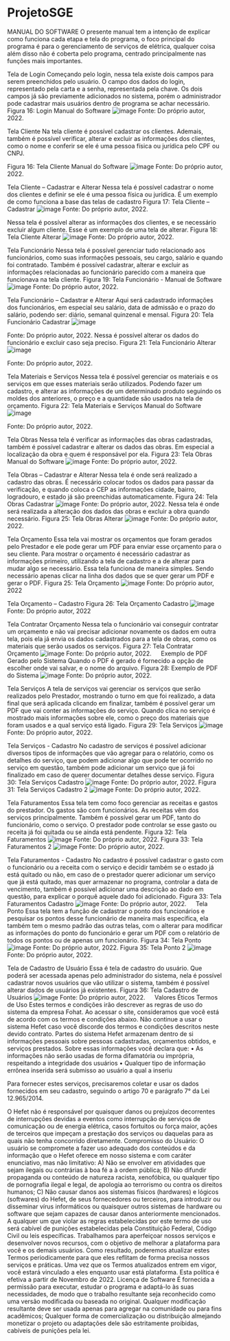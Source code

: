 # ProjetoSGE


MANUAL DO SOFTWARE
O presente manual tem a intenção de explicar como funciona cada etapa e tela do programa, o foco principal do programa é para o gerenciamento de serviços de elétrica, qualquer coisa além disso não é coberta pelo programa, centrado principalmente nas funções mais importantes.

Tela de Login 
Começando pelo login, nessa tela existe dois campos para serem preenchidos pelo usuário. O campo dos dados do login, representado pela carta e a senha, representada pela chave. Os dois campos já são previamente adicionados no sistema, porém o administrador pode cadastrar mais usuários dentro de programa se achar necessário. 
Figura 16: Login Manual do Software
![image](https://github.com/user-attachments/assets/e87fcaae-37d0-4974-b4cd-bd2b0e1c856f)
Fonte: Do próprio autor, 2022.
 
Tela Cliente
Na tela cliente é possível cadastrar os clientes. Ademais, também é possível verificar, alterar e excluir as informações dos clientes, como o nome e conferir se ele é uma pessoa física ou jurídica pelo CPF ou CNPJ.

Figura 16: Tela Cliente Manual do Software
![image](https://github.com/user-attachments/assets/1e89696a-9aad-4831-bf85-463c892f4c50)
Fonte: Do próprio autor, 2022.

Tela Cliente – Cadastrar e Alterar
Nessa tela é possível cadastrar o nome dos clientes e definir se ele é uma pessoa física ou jurídica. É um exemplo de como funciona a base das telas de cadastro
Figura 17: Tela Cliente – Cadastrar
![image](https://github.com/user-attachments/assets/06d8e180-f4fb-430d-a2a2-62bc0c782ec7)
Fonte: Do próprio autor, 2022.
 
Nessa tela é possível alterar as informações dos clientes, e se necessário excluir algum cliente. Esse é um exemplo de uma tela de alterar.
Figura 18: Tela Cliente Alterar
![image](https://github.com/user-attachments/assets/e75fb434-f438-48d4-8ab1-88eed62f78ca)
Fonte: Do próprio autor, 2022.

Tela Funcionário
Nessa tela é possível gerenciar tudo relacionado aos funcionários, como suas informações pessoais, seu cargo, salário e quando foi contratado. Também é possível cadastrar, alterar e excluir as informações relacionadas ao funcionário parecido com a maneira que funcionava na tela cliente.
Figura 19: Tela Funcionário - Manual de Software
![image](https://github.com/user-attachments/assets/e1fedc60-0637-430c-9aa3-85b44dd7fd6f)
Fonte: Do próprio autor, 2022.


Tela Funcionário – Cadastrar e Alterar
Aqui será cadastrado informações dos funcionários, em especial seu salário, data de admissão e o prazo do salário, podendo ser: diário, semanal quinzenal e mensal.
Figura 20: Tela Funcionário Cadastrar 
 ![image](https://github.com/user-attachments/assets/5c0329da-f620-455d-83f4-c8eada5cab64)

Fonte: Do próprio autor, 2022.
Nessa é possível alterar os dados do funcionário e excluir caso seja preciso.
Figura 21: Tela Funcionário Alterar
 ![image](https://github.com/user-attachments/assets/bfc3a6e5-89d8-4300-87e1-834c8ccc28f5)

Fonte: Do próprio autor, 2022.



Tela Materiais e Serviços
Nessa tela é possível gerenciar os materiais e os serviços em que esses materiais serão utilizados. Podendo fazer um cadastro, e alterar as informações de um determinado produto seguindo os moldes dos anteriores, o preço e a quantidade são usados na tela de orçamento.
Figura 22: Tela Materiais e Serviços Manual do Software
 ![image](https://github.com/user-attachments/assets/9a2dfa33-9866-45b1-a6e0-99b796b96c77)

Fonte: Do próprio autor, 2022.


Tela Obras
Nessa tela é verificar as informações das obras cadastradas, também é possível cadastrar e alterar os dados das obras. Em especial a localização da obra e quem é responsável por ela. 
Figura 23: Tela Obras Manual do Software
 ![image](https://github.com/user-attachments/assets/bf0ac7f2-6440-47a0-8660-623be577158a)
Fonte: Do próprio autor, 2022.

Tela Obras – Cadastrar e Alterar
Nessa tela é onde será realizado a cadastro das obras. É necessário colocar todos os dados para passar da verificação, e quando coloca o CEP as informações cidade, bairro, logradouro, e estado já são preenchidas automaticamente.
Figura 24: Tela Obras Cadastrar
 ![image](https://github.com/user-attachments/assets/2bb841b6-c485-4317-a564-073b2dcbc446)
Fonte: Do próprio autor, 2022.
Nessa tela é onde será realizada a alteração dos dados das obras e excluir a obra quando necessário. 
Figura 25: Tela Obras Alterar
 ![image](https://github.com/user-attachments/assets/1045cc7a-65a0-44e4-ac0f-35e6a570a60f)
Fonte: Do próprio autor, 2022.

Tela Orçamento
Essa tela vai mostrar os orçamentos que foram gerados pelo Prestador e ele pode gerar um PDF para enviar esse orçamento para o seu cliente. Para mostrar o orçamento é necessário cadastrar as informações primeiro, utilizando a tela de cadastro e a de alterar para mudar algo se necessário.
Essa tela funciona de maneira simples. Sendo necessário apenas clicar na linha dos dados que se quer gerar um PDF e gerar o PDF.
Figura 25: Tela Orçamento
 ![image](https://github.com/user-attachments/assets/e6a067b6-4561-465d-b3d3-b0421ef8751e)
Fonte: Do próprio autor, 2022

Tela Orçamento – Cadastro
Figura 26: Tela Orçamento Cadastro
 ![image](https://github.com/user-attachments/assets/58b7026f-52f8-43e6-b26e-1e803054ebbc)
Fonte: Do próprio autor, 2022


Tela Contratar Orçamento
Nessa tela o funcionário vai conseguir contratar um orçamento e não vai precisar adicionar novamente os dados em outra tela, pois ela já envia os dados cadastrados para a tela de obras, como os materiais que serão usados os serviços.
Figura 27: Tela Contratar Orçamento
 ![image](https://github.com/user-attachments/assets/0876e1ff-dc1f-4439-87db-c3083049461d)
Fonte: Do próprio autor, 2022.
 
Exemplo de PDF Gerado pelo Sistema
Quando o PDF é gerado é fornecido a opção de escolher onde vai salvar, e o nome do arquivo. 
Figura 28: Exemplo de PDF do Sistema
 ![image](https://github.com/user-attachments/assets/69665f11-e5c4-4671-9cfe-99e815ce7c32)
Fonte: Do próprio autor, 2022.

Tela Serviços
A tela de serviços vai gerenciar os serviços que serão realizados pelo Prestador, mostrando o turno em que foi realizado, a data final que será aplicada clicando em finalizar, também é possível gerar um PDF que vai conter as informações do serviço. Quando clica no serviço é mostrado mais informações sobre ele, como o preço dos materiais que foram usados e a qual serviço está ligado.
Figura 29: Tela Serviços
 ![image](https://github.com/user-attachments/assets/fa42839e-a55f-45cc-870e-9d0fed25dcd0)
Fonte: Do próprio autor, 2022.

 
Tela Serviços - Cadastro
No cadastro de serviços é possível adicionar diversos tipos de informações que vão agregar para o relatório, como os detalhes do serviço, que podem adicionar algo que pode ter ocorrido no serviço em questão, também pode adicionar um serviço que já foi finalizado em caso de querer documentar detalhes desse serviço.
Figura 30: Tela Serviços Cadastro
 ![image](https://github.com/user-attachments/assets/15d575ee-77bf-48a8-ab15-9a53c291b45e)
Fonte: Do próprio autor, 2022.
Figura 31: Tela Serviços Cadastro 2
 ![image](https://github.com/user-attachments/assets/8c9c384e-da72-4081-abed-2e7bc55dc7fe)
Fonte: Do próprio autor, 2022.


Tela Faturamentos
Essa tela tem como foco gerenciar as receitas e gastos do prestador. Os gastos são com funcionários. As receitas vêm dos serviços principalmente. Também é possível gerar um PDF, tanto do funcionário, como o serviço. O prestador pode controlar se esse gasto ou receita já foi quitada ou se ainda está pendente.
Figura 32: Tela Faturamentos
 ![image](https://github.com/user-attachments/assets/79fd446d-ae32-413e-a414-eab9860b579c)
Fonte: Do próprio autor, 2022.
Figura 33: Tela Faturamentos 2
![image](https://github.com/user-attachments/assets/034ccb76-0d82-4930-9e18-9107cb3d9fb6)
Fonte: Do próprio autor, 2022.


Tela Faturamentos - Cadastro
No cadastro é possível cadastrar o gasto com o funcionário ou a receita com o serviço e decidir também se o estado já está quitado ou não, em caso de o prestador querer adicionar um serviço que já está quitado, mas quer armazenar no programa, controlar a data de vencimento, também é possível adicionar uma descrição ao dado em questão, para explicar o porquê aquele dado foi adicionado.
Figura 33: Tela Faturamentos Cadastro
![image](https://github.com/user-attachments/assets/efa66a06-935f-4586-ac0a-0f1cbef90fb9)
Fonte: Do próprio autor, 2022.
 
Tela Ponto
Essa tela tem a função de cadastrar o ponto dos funcionários e pesquisar os pontos desse funcionário de maneira mais especifica, ela também tem o mesmo padrão das outras telas, com o alterar para modificar as informações do ponto do funcionário e gerar um PDF com o relatório de todos os pontos ou de apenas um funcionário.
Figura 34: Tela Ponto
 ![image](https://github.com/user-attachments/assets/a305f8a1-983e-44be-8be3-abd42ef2b03e)
Fonte: Do próprio autor, 2022.
Figura 35: Tela Ponto 2
 ![image](https://github.com/user-attachments/assets/25eeb27c-bfc9-4a7b-8a98-da30963ae6b6)
Fonte: Do próprio autor, 2022.


Tela de Cadastro de Usuário
Essa é tela de cadastro do usuário. Que poderá ser acessada apenas pelo administrador do sistema, nela é possível cadastrar novos usuários que vão utilizar o sistema, também é possível alterar dados de usuários já existentes.
Figura 36: Tela Cadastro de Usuários
 ![image](https://github.com/user-attachments/assets/67885c4d-0b4b-4e64-9484-fe8eaa3134c8)
Fonte: Do próprio autor, 2022.
 
Valores Éticos
Termos de Uso
Estes termos e condições irão descrever as regras de uso do sistema da empresa Fohat. Ao acessar o site, consideramos que você está de acordo com os termos e condições abaixo. Não continue a usar o sistema Hefet caso você discorde dos termos e condições descritos neste devido contrato.
Partes do sistema Hefet armazenam dentro de si informações pessoais sobre pessoas cadastradas, orçamentos obtidos, e serviços prestados. Sobre essas informações você declara que:
•	As informações não serão usadas de forma difamatória ou imprópria, respeitando a integridade dos usuários
•	Qualquer tipo de informação errônea inserida será submisso ao usuário a qual a inseriu

Para fornecer estes serviços, precisaremos coletar e usar os dados fornecidos em seu cadastro, seguindo o artigo 70 e parágrafo 7° da Lei 12.965/2014.

O Hefet não é responsável por quaisquer danos ou prejuízos decorrentes de interrupções devidas a eventos como interrupção de serviços de comunicação ou de energia elétrica, casos fortuitos ou força maior, ações de terceiros que impeçam a prestação dos serviços ou daquelas para as quais não tenha concorrido diretamente.
Compromisso do Usuário:
O usuário se compromete a fazer uso adequado dos conteúdos e da informação que o Hefet oferece em nosso sistema e com caráter enunciativo, mas não limitativo: 
A) Não se envolver em atividades que sejam ilegais ou contrárias à boa fé a à ordem pública;
 B) Não difundir propaganda ou conteúdo de natureza racista, xenofóbica, ou qualquer tipo de pornografia ilegal e legal, de apologia ao terrorismo ou contra os direitos humanos;
 C) Não causar danos aos sistemas físicos (hardwares) e lógicos (softwares) do Hefet, de seus fornecedores ou terceiros, para introduzir ou disseminar vírus informáticos ou quaisquer outros sistemas de hardware ou software que sejam capazes de causar danos anteriormente mencionados.
A qualquer um que violar as regras estabelecidas por este termo de uso será cabível de punições estabelecidas pela Constituição Federal, Código Civil ou leis específicas.
Trabalhamos para aperfeiçoar nossos serviços e desenvolver novos recursos, com o objetivo de melhorar a plataforma para você e os demais usuários. Como resultado, poderemos atualizar estes Termos periodicamente para que eles reflitam de forma precisa nossos serviços e práticas. Uma vez que os Termos atualizados entrem em vigor, você estará vinculado a eles enquanto usar está plataforma.
Esta política é efetiva a partir de Novembro de 2022.
Licença de Software
É fornecida a permissão para executar, estudar o programa e adaptá-lo às suas necessidades, de modo que o trabalho resultante seja reconhecido como uma versão modificada ou baseada no original. Qualquer modificação resultante deve ser usada apenas para agregar na comunidade ou para fins acadêmicos;
Qualquer forma de comercialização ou distribuição almejando monetizar o projeto ou adaptações dele são estritamente proibidas, cabíveis de punições pela lei.
